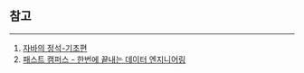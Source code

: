





















## 참고

---

1. [자바의 정석-기초편](https://www.youtube.com/user/MasterNKS)
1. [패스트 캠퍼스 - 한번에 끝내는 데이터 엔지니어링](https://fastcampus.co.kr/data_online_engineering)